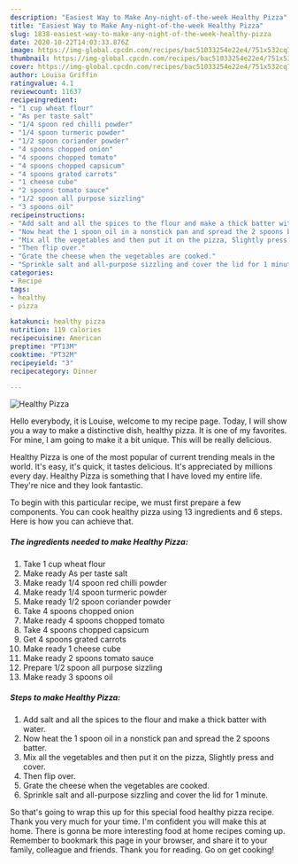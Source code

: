 ```yaml
---
description: "Easiest Way to Make Any-night-of-the-week Healthy Pizza"
title: "Easiest Way to Make Any-night-of-the-week Healthy Pizza"
slug: 1838-easiest-way-to-make-any-night-of-the-week-healthy-pizza
date: 2020-10-22T14:03:33.876Z
image: https://img-global.cpcdn.com/recipes/bac51033254e22e4/751x532cq70/healthy-pizza-recipe-main-photo.jpg
thumbnail: https://img-global.cpcdn.com/recipes/bac51033254e22e4/751x532cq70/healthy-pizza-recipe-main-photo.jpg
cover: https://img-global.cpcdn.com/recipes/bac51033254e22e4/751x532cq70/healthy-pizza-recipe-main-photo.jpg
author: Louisa Griffin
ratingvalue: 4.1
reviewcount: 11637
recipeingredient:
- "1 cup wheat flour"
- "As per taste salt"
- "1/4 spoon red chilli powder"
- "1/4 spoon turmeric powder"
- "1/2 spoon coriander powder"
- "4 spoons chopped onion"
- "4 spoons chopped tomato"
- "4 spoons chopped capsicum"
- "4 spoons grated carrots"
- "1 cheese cube"
- "2 spoons tomato sauce"
- "1/2 spoon all purpose sizzling"
- "3 spoons oil"
recipeinstructions:
- "Add salt and all the spices to the flour and make a thick batter with water."
- "Now heat the 1 spoon oil in a nonstick pan and spread the 2 spoons batter."
- "Mix all the vegetables and then put it on the pizza, Slightly press and cover."
- "Then flip over."
- "Grate the cheese when the vegetables are cooked."
- "Sprinkle salt and all-purpose sizzling and cover the lid for 1 minute."
categories:
- Recipe
tags:
- healthy
- pizza

katakunci: healthy pizza 
nutrition: 119 calories
recipecuisine: American
preptime: "PT13M"
cooktime: "PT32M"
recipeyield: "3"
recipecategory: Dinner

---
```



![Healthy Pizza](https://img-global.cpcdn.com/recipes/bac51033254e22e4/751x532cq70/healthy-pizza-recipe-main-photo.jpg)

Hello everybody, it is Louise, welcome to my recipe page. Today, I will show you a way to make a distinctive dish, healthy pizza. It is one of my favorites. For mine, I am going to make it a bit unique. This will be really delicious.



Healthy Pizza is one of the most popular of current trending meals in the world. It's easy, it's quick, it tastes delicious. It's appreciated by millions every day. Healthy Pizza is something that I have loved my entire life. They're nice and they look fantastic.


To begin with this particular recipe, we must first prepare a few components. You can cook healthy pizza using 13 ingredients and 6 steps. Here is how you can achieve that.

<!--inarticleads1-->

##### The ingredients needed to make Healthy Pizza:

1. Take 1 cup wheat flour
1. Make ready As per taste salt
1. Make ready 1/4 spoon red chilli powder
1. Make ready 1/4 spoon turmeric powder
1. Make ready 1/2 spoon coriander powder
1. Take 4 spoons chopped onion
1. Make ready 4 spoons chopped tomato
1. Take 4 spoons chopped capsicum
1. Get 4 spoons grated carrots
1. Make ready 1 cheese cube
1. Make ready 2 spoons tomato sauce
1. Prepare 1/2 spoon all purpose sizzling
1. Make ready 3 spoons oil




<!--inarticleads2-->

##### Steps to make Healthy Pizza:

1. Add salt and all the spices to the flour and make a thick batter with water.
1. Now heat the 1 spoon oil in a nonstick pan and spread the 2 spoons batter.
1. Mix all the vegetables and then put it on the pizza, Slightly press and cover.
1. Then flip over.
1. Grate the cheese when the vegetables are cooked.
1. Sprinkle salt and all-purpose sizzling and cover the lid for 1 minute.




So that's going to wrap this up for this special food healthy pizza recipe. Thank you very much for your time. I'm confident you will make this at home. There is gonna be more interesting food at home recipes coming up. Remember to bookmark this page in your browser, and share it to your family, colleague and friends. Thank you for reading. Go on get cooking!
